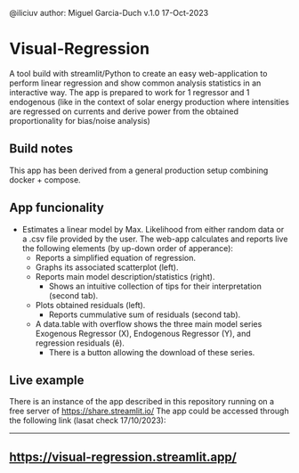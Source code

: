 @iliciuv author: Miguel Garcia-Duch v.1.0 17-Oct-2023

# Visual-Regression
A tool build with streamlit/Python to create an easy web-application to perform linear regression and show common analysis statistics in an interactive way. The app is prepared to work for 1 regressor and 1 endogenous (like in the context of solar energy production where intensities are regressed on currents and derive power from the obtained proportionality for bias/noise analysis)

## Build notes

This app has been derived from a general production setup combining docker + compose.

## App funcionality

- Estimates a linear model by Max. Likelihood from either random data or a .csv file provided by the user. The web-app calculates and reports live the following elements (by up-down order of apperance):
    - Reports a simplified equation of regression.
    - Graphs its associated scatterplot (left).
    - Reports main model description/statistics (right).
        - Shows an intuitive collection of tips for their interpretation (second tab).
    - Plots obtained residuals (left). 
        - Reports cummulative sum of residuals (second tab).
    - A data.table with overflow shows the three main model series Exogenous Regressor (X), Endogenous Regressor (Y), and regression residuals (ê).
        - There is a button allowing the download of these series.


## Live example

There is an instance of the app described in this repository running on a free server of https://share.streamlit.io/
The app could be accessed through the following link (lasat check 17/10/2023):

---------------------------------------
https://visual-regression.streamlit.app/
---------------------------------------
